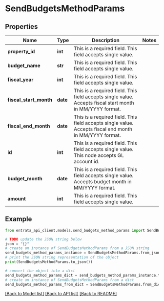 # SendBudgetsMethodParams


## Properties

Name | Type | Description | Notes
------------ | ------------- | ------------- | -------------
**property_id** | **int** | This is a required field. This field accepts single value. | 
**budget_name** | **str** | This is a required field. This field accepts single value. | 
**fiscal_year** | **int** | This is a required field. This field accepts single value. | 
**fiscal_start_month** | **date** | This is a required field. This field accepts single value. Accepts fiscal start month in MM/YYYY format. | 
**fiscal_end_month** | **date** | This is a required field. This field accepts single value. Accepts fiscal end month in MM/YYYY format. | 
**id** | **int** | This is a required field. This field accepts single value. This node accepts GL account id. | 
**budget_month** | **date** | This is a required field. This field accepts single value. Accepts budget month in MM/YYYY format. | 
**amount** | **int** | This is a required field. This field accepts single value. | 

## Example

```python
from entrata_api_client.models.send_budgets_method_params import SendBudgetsMethodParams

# TODO update the JSON string below
json = "{}"
# create an instance of SendBudgetsMethodParams from a JSON string
send_budgets_method_params_instance = SendBudgetsMethodParams.from_json(json)
# print the JSON string representation of the object
print(SendBudgetsMethodParams.to_json())

# convert the object into a dict
send_budgets_method_params_dict = send_budgets_method_params_instance.to_dict()
# create an instance of SendBudgetsMethodParams from a dict
send_budgets_method_params_from_dict = SendBudgetsMethodParams.from_dict(send_budgets_method_params_dict)
```
[[Back to Model list]](../README.md#documentation-for-models) [[Back to API list]](../README.md#documentation-for-api-endpoints) [[Back to README]](../README.md)


